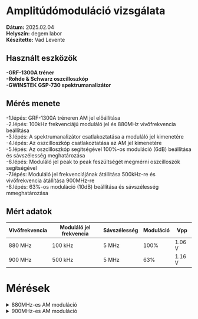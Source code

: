 # Amplitúdómoduláció vizsgálata

**Dátum:** 2025.02.04 <br>
**Helyszín:** degem labor <br>
**Készítette:** Vad Levente <br>

## Használt eszközök

**-GRF-1300A tréner** <br>
**-Rohde & Schwarz oszcilloszkóp** <br>
**-GWINSTEK GSP-730 spektrumanalizátor** <br>

## Mérés menete

-1.lépés: GRF-1300A tréneren AM jel előállítása<br>
-2.lépés: 100kHz frekvenciájú moduláló jel és 880MHz vivőfrekvencia beállítása<br>
-3.lépés: A spektrumanalizátor csatlakoztatása a moduláló jel kimenetére<br>
-4.lépés: Az oszcilloszkóp csatlakoztatása az AM jel kimenetére<br>
-5.lépés: Az oszcilloszkóp segítségével 100%-os moduláció (6dB) beállítása és sávszélesség meghatározása<br>
-6.lépés: Moduláló jel peak to peak feszültségét megmérni oszcilloszók segítségével<br>
-7.lépés: Moduláló jel frekvenciájának átállítása 500kHz-re és vivőfrekvencia átállítása 900MHz-re<br>
-8.lépés: 63%-os moduláció (10dB) beállítása és sávszélesség mmeghatározása<br>

## Mért adatok

| Vivőfrekvencia | Moduláló jel frekvencia | Sávszélesség | Moduláció | Vpp   |
| --------------- | ----------------------- | --------- | ------------ | ----- |
| 880 MHz         | 100 kHz                 | 5 MHz     | 100%         | 1.06 V |
| 900 MHz         | 500 kHz                 | 5 MHz     | 63%          | 1.16 V |


# Mérések

<details>
   <summary>880MHz-es AM moduláció</summary><br>
    <p>880MHz modulált AM jel</p>
   <img src="https://github.com/VLevente0/meresi-jegyzokonyvek/blob/45f50fda3070bb9bf50707c88ef51e37a3cb1f8c/main/kepek/am/880.jpg" height="500"><br><br>
   <p>100kHz moduláló jel</p>
    <img src="https://github.com/VLevente0/meresi-jegyzokonyvek/blob/577008c42fe98c62fe71d3e7096996e36957ae40/main/kepek/am/TA01.PNG" height="500">


</details>


<details>
   <summary>900MHz-es AM moduláció</summary><br>
    <p>900MHz modulált AM jel</p>
   <img src="https://github.com/VLevente0/meresi-jegyzokonyvek/blob/577008c42fe98c62fe71d3e7096996e36957ae40/main/kepek/am/900.jpg" height="500"><br><br>
    <p>500kHz moduláló jel</p>
    <img src="https://github.com/VLevente0/meresi-jegyzokonyvek/blob/577008c42fe98c62fe71d3e7096996e36957ae40/main/kepek/am/TA02.PNG" height="500">

</details>